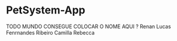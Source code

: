 # PetSystem-App
TODO MUNDO CONSEGUE COLOCAR O NOME AQUI ?
Renan
Lucas Fenrnandes Ribeiro
Camilla
Rebecca